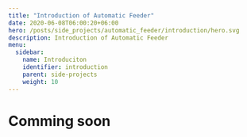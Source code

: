 ```yaml
---
title: "Introduction of Automatic Feeder"
date: 2020-06-08T06:00:20+06:00
hero: /posts/side_projects/automatic_feeder/introduction/hero.svg
description: Introduction of Automatic Feeder
menu:
  sidebar:
    name: Introduciton
    identifier: introduction
    parent: side-projects
    weight: 10
---
```


# Comming soon